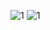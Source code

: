 ![1](https://github.com/sivi922/sivi922/blob/main/assets/Hi%20there.gif?raw=true)
![1](https://github.com/sivi922/sivi922/blob/main/assets/carbon.png)
